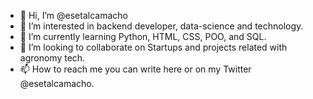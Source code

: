 - 👋 Hi, I’m @esetalcamacho
- 👀 I’m interested in backend developer, data-science and technology.
- 🌱 I’m currently learning Python, HTML, CSS, POO, and SQL.
- 💞️ I’m looking to collaborate on Startups and projects related with agronomy tech.
- 📫 How to reach me you can write here or on my Twitter @esetalcamacho.

<!---
esetalcamacho/esetalcamacho is a ✨ special ✨ repository because its `README.md` (this file) appears on your GitHub profile.
You can click the Preview link to take a look at your changes.
--->
